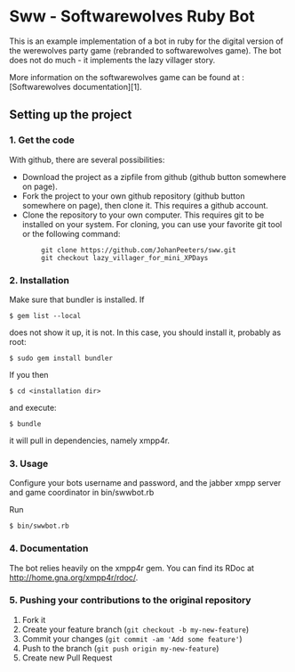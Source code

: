 # Sww - Softwarewolves Ruby Bot

This is an example implementation of a bot in ruby for the digital version of the werewolves party game (rebranded to softwarewolves game). The bot does not do much - it implements the lazy villager story.

More information on the softwarewolves game can be found at : [Softwarewolves documentation][1].

## Setting up the project


### 1. Get the code 


With github, there are several possibilities:
* Download the project as a zipfile from github (github button somewhere on page). 
* Fork the project to your own github repository (github button somewhere on page), then clone it. This requires a github account.
* Clone the repository to your own computer. This requires git to be installed on your system. For cloning, you can use your favorite git tool or the following command:

```
        git clone https://github.com/JohanPeeters/sww.git
        git checkout lazy_villager_for_mini_XPDays
```

### 2. Installation

Make sure that bundler is installed.
If

    $ gem list --local

does not show it up, it is not.
In this case, you should install it, probably as root:

    $ sudo gem install bundler

If you then

    $ cd <installation dir>

and execute:

    $ bundle

it will pull in dependencies, namely xmpp4r.

### 3. Usage

Configure your bots username and password, and the jabber xmpp server and game coordinator in bin/swwbot.rb

Run

    $ bin/swwbot.rb

### 4. Documentation

The bot relies heavily on the xmpp4r gem.
You can find its RDoc at http://home.gna.org/xmpp4r/rdoc/.

### 5. Pushing your contributions to the original repository

1. Fork it
2. Create your feature branch (`git checkout -b my-new-feature`)
3. Commit your changes (`git commit -am 'Add some feature'`)
4. Push to the branch (`git push origin my-new-feature`)
5. Create new Pull Request
